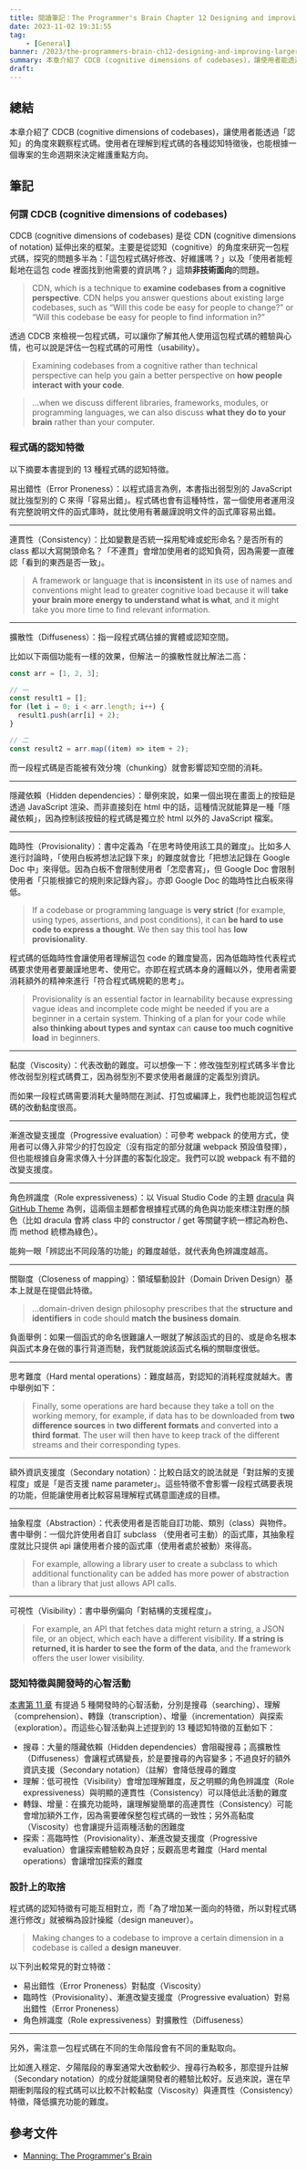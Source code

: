 ```yaml
---
title: 閱讀筆記：The Programmer's Brain Chapter 12 Designing and improving larger system
date: 2023-11-02 19:31:55
tag:
	- [General]
banner: /2023/the-programmers-brain-ch12-designing-and-improving-larger-systems/mike-kononov-lFv0V3_2H6s-unsplash.jpg
summary: 本章介紹了 CDCB (cognitive dimensions of codebases)，讓使用者能透過「認知」的角度來觀察程式碼。使用者在理解到程式碼的各種認知特徵後，也能根據一個專案的生命週期來決定維護重點方向。
draft: 
---
```


## 總結

本章介紹了 CDCB (cognitive dimensions of codebases)，讓使用者能透過「認知」的角度來觀察程式碼。使用者在理解到程式碼的各種認知特徵後，也能根據一個專案的生命週期來決定維護重點方向。

## 筆記

### 何謂 CDCB (cognitive dimensions of codebases)

CDCB (cognitive dimensions of codebases) 是從 CDN (cognitive dimensions of notation) 延伸出來的框架。主要是從認知（cognitive）的角度來研究一包程式碼，探究的問題多半為：「這包程式碼好修改、好維護嗎？」以及「使用者能輕鬆地在這包 code 裡面找到他需要的資訊嗎？」這類**非技術面向**的問題。

> CDN, which is a technique to **examine codebases from a cognitive perspective**. CDN helps you answer questions about existing large codebases, such as “Will this code be easy for people to change?” or “Will this codebase be easy for people to find information in?”

透過 CDCB 來檢視一包程式碼，可以讓你了解其他人使用這包程式碼的體驗與心情，也可以說是評估一包程式碼的可用性（usability）。

> Examining codebases from a cognitive rather than technical perspective can help you gain a better perspective on **how people interact with your code**.

> ...when we discuss different libraries, frameworks, modules, or programming languages, we can also discuss **what they do to your brain** rather than your computer.

### 程式碼的認知特徵

以下摘要本書提到的 13 種程式碼的認知特徵。

易出錯性（Error Proneness）：以程式語言為例，本書指出弱型別的 JavaScript 就比強型別的 C 來得「容易出錯」。程式碼也會有這種特性，當一個使用者運用沒有完整說明文件的函式庫時，就比使用有著嚴謹說明文件的函式庫容易出錯。

---

連貫性（Consistency）：比如變數是否統一採用駝峰或蛇形命名？是否所有的 class 都以大寫開頭命名？「不連貫」會增加使用者的認知負荷，因為需要一直確認「看到的東西是否一致」。

> A framework or language that is **inconsistent** in its use of names and conventions might lead to greater cognitive load because it will **take your brain more energy to understand what is what**, and it might take you more time to find relevant information.

---

擴散性（Diffuseness）：指一段程式碼佔據的實體或認知空間。

比如以下兩個功能有一樣的效果，但解法ㄧ的擴散性就比解法二高：

```js
const arr = [1, 2, 3];

// 一
const result1 = [];
for (let i = 0; i < arr.length; i++) {
  result1.push(arr[i] + 2);
}

// 二
const result2 = arr.map((item) => item + 2);
```

而一段程式碼是否能被有效分塊（chunking）就會影響認知空間的消耗。

---

隱藏依賴（Hidden dependencies）：舉例來說，如果一個出現在畫面上的按鈕是透過 JavaScript 渲染、而非直接刻在 html 中的話，這種情況就能算是一種「隱藏依賴」，因為控制該按鈕的程式碼是獨立於 html 以外的 JavaScript 檔案。

---

臨時性（Provisionality）：書中定義為「在思考時使用該工具的難度」。比如多人進行討論時，「使用白板將想法記錄下來」的難度就會比「把想法記錄在 Google Doc 中」來得低。因為白板不會限制使用者「怎麼書寫」，但 Google Doc 會限制使用者「只能根據它的規則來記錄內容」。亦即 Google Doc 的臨時性比白板來得低。

> If a codebase or programming language is **very strict** (for example, using types, assertions, and post conditions), it can **be hard to use code to express a thought**. We then say this tool has **low provisionality**.

程式碼的低臨時性會讓使用者理解這包 code 的難度變高，因為低臨時性代表程式碼要求使用者要嚴謹地思考、使用它。亦即在程式碼本身的邏輯以外，使用者需要消耗額外的精神來進行「符合程式碼規範的思考」。

> Provisionality is an essential factor in learnability because expressing vague ideas and incomplete code might be needed if you are a beginner in a certain system. Thinking of a plan for your code while **also thinking about types and syntax** can **cause too much cognitive load** in beginners.

---

黏度（Viscosity）：代表改動的難度。可以想像一下：修改強型別程式碼多半會比修改弱型別程式碼費工，因為弱型別不要求使用者嚴謹的定義型別資訊。

而如果一段程式碼需要消耗大量時間在測試、打包或編譯上，我們也能說這包程式碼的改動黏度很高。

---

漸進改變支援度（Progressive evaluation）：可參考 webpack 的使用方式，使用者可以傳入非常少的打包設定（沒有指定的部分就讓 webpack 預設值發揮），但也能根據自身需求傳入十分詳盡的客製化設定。我們可以說 webpack 有不錯的改變支援度。

---

角色辨識度（Role expressiveness）：以 Visual Studio Code 的主題 [dracula](https://draculatheme.com/visual-studio-code) 與 [GitHub Theme](https://marketplace.visualstudio.com/items?itemName=GitHub.github-vscode-theme) 為例，這兩個主題都會根據程式碼的角色與功能來標注對應的顏色（比如 dracula 會將 class 中的 constructor / get 等關鍵字統一標記為粉色、而 method 統標為綠色）。

能夠一眼「辨認出不同段落的功能」的難度越低，就代表角色辨識度越高。

---

關聯度（Closeness of mapping）：領域驅動設計（Domain Driven Design）基本上就是在提倡此特徵。

> ...domain-driven design philosophy prescribes that the **structure and identifiers** in code should **match the business domain**.

負面舉例：如果一個函式的命名很難讓人一眼就了解該函式的目的、或是命名根本與函式本身在做的事行背道而馳，我們就能說該函式名稱的關聯度很低。

---

思考難度（Hard mental operations）：難度越高，對認知的消耗程度就越大。書中舉例如下：

> Finally, some operations are hard because they take a toll on the working memory, for example, if data has to be downloaded from **two difference sources** in **two different formats** and converted into a **third format**. The user will then have to keep track of the different streams and their corresponding types.

---

額外資訊支援度（Secondary notation）：比較白話文的說法就是「對註解的支援程度」或是「是否支援 name parameter」。這些特徵不會影響一段程式碼要表現的功能，但能讓使用者比較容易理解程式碼意圖達成的目標。

---

抽象程度（Abstraction）：代表使用者是否能自訂功能、類別（class）與物件。書中舉例：一個允許使用者自訂 subclass （使用者可主動）的函式庫，其抽象程度就比只提供 api 讓使用者介接的函式庫（使用者處於被動）來得高。

> For example, allowing a library user to create a subclass to which additional functionality can be added has more power of abstraction than a library that just allows API calls.

---

可視性（Visibility）：書中舉例偏向「對結構的支援程度」。

> For example, an API that fetches data might return a string, a JSON file, or an object, which each have a different visibility. **If a string is returned, it is harder to see the form of the data**, and the framework offers the user lower visibility.

### 認知特徵與開發時的心智活動

[本書第 11 章](/2023/the-programmers-brain-ch11-the-act-of-writing-code#開發行為背後的心智活動) 有提過 5 種開發時的心智活動，分別是搜尋（searching）、理解（comprehension）、轉錄（transcription）、增量（incrementation）與探索（exploration）。而這些心智活動與上述提到的 13 種認知特徵的互動如下：

- 搜尋：大量的隱藏依賴（Hidden dependencies）會阻礙搜尋；高擴散性（Diffuseness）會讓程式碼變長，於是要搜尋的內容變多；不過良好的額外資訊支援（Secondary notation）（註解）會降低搜尋的難度
- 理解：低可視性（Visibility）會增加理解難度，反之明顯的角色辨識度（Role expressiveness）與明顯的連貫性（Consistency）可以降低此活動的難度
- 轉錄、增量：在擴充功能時，讓理解變簡單的高連貫性（Consistency）可能會增加額外工作，因為需要確保整包程式碼的一致性；另外高黏度（Viscosity）也會讓提升這兩種活動的困難度
- 探索：高臨時性（Provisionality）、漸進改變支援度（Progressive evaluation）會讓探索體驗較為良好；反觀高思考難度（Hard mental operations）會讓增加探索的難度

### 設計上的取捨

程式碼的認知特徵有可能互相對立，而「為了增加某一面向的特徵，所以對程式碼進行修改」就被稱為設計操縱（design maneuver）。

> Making changes to a codebase to improve a certain dimension in a codebase is called a **design maneuver**.

以下列出較常見的對立特徵：

- 易出錯性（Error Proneness）對黏度（Viscosity）
- 臨時性（Provisionality）、漸進改變支援度（Progressive evaluation）對易出錯性（Error Proneness）
- 角色辨識度（Role expressiveness）對擴散性（Diffuseness）

---

另外，需注意一包程式碼在不同的生命階段會有不同的重點取向。

比如進入穩定、夕陽階段的專案通常大改動較少、搜尋行為較多，那麼提升註解（Secondary notation）的成分就能讓開發者的體驗比較好。反過來說，還在早期衝刺階段的程式碼可以比較不計較黏度（Viscosity）與連貫性（Consistency）特徵，降低擴充功能的難度。

## 參考文件

- [Manning: The Programmer's Brain](https://www.manning.com/books/the-programmers-brain)
